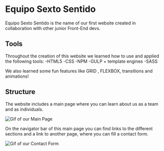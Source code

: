 # Equipo Sexto Sentido

Equipo Sexto Sentido is the name of our first website created in collaboration with other junior Front-End devs.

## Tools

Throughout the creation of this website we learned how to use and applied the following tools:
    -HTML5
    -CSS
    -NPM
    -GULP + template engines
    -SASS

We also learned some fun features like GRID , FLEXBOX, transitions and animations!

## Structure

The website includes a main page where you can learn about us as a team and as individuals.

![Gif of our Main Page](https://i.imgur.com/w12N0AV.gifv)

On the navigator bar of this main page you can find links to the different sections and a link to another page, where you can fill a contact form. 

![Gif of our Contact Form](https://i.imgur.com/BndGbYv.gif)

